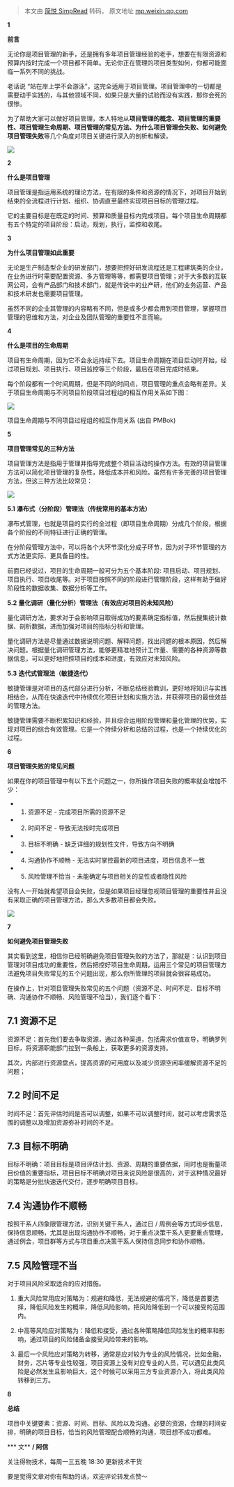 > 本文由 [简悦 SimpRead](http://ksria.com/simpread/) 转码， 原文地址 [mp.weixin.qq.com](https://mp.weixin.qq.com/s/hsP9hdlMHLucCrQnScO-3w)

**1**

****前言****

无论你是项目管理的新手，还是拥有多年项目管理经验的老手，想要在有限资源和预算内按时完成一个项目都不简单。无论你正在管理的项目类型如何，你都可能面临一系列不同的挑战。

老话说 “站在岸上学不会游泳”，这完全适用于项目管理。项目管理中的一切都是需要动手实践的，与其他领域不同，如果只是大量的试验而没有实践，那你会死的很惨。

为了帮助大家可以做好项目管理，本人特地从**项目管理的概念、项目管理的重要性、项目管理生命周期、项目管理的常见方法、为什么项目管理会失败、如何避免项目管理失败**等几个角度对项目关键进行深入的剖析和解读。

![](https://mmbiz.qpic.cn/mmbiz_png/AAQtmjCc74AM5d15wCLuV0dcUMkicaSibOIk4MkiaSnDhU70l62teZBMYKmtVoVIic3SLAicjwWsRF9JqEhibosPA5BA/640?wx_fmt=png)

**2**

****什么是项目管理****

项目管理是指运用系统的理论方法，在有限的条件和资源的情况下，对项目开始到结束的全流程进行计划、组织、协调直至最终实现项目目标的管理过程。

它的主要目标是在既定的时间、预算和质量目标内完成项目。每个项目生命周期都有五个特定的项目阶段：启动，规划，执行，监控和收尾。

**3**

****为什么项目管理如此重要****

无论是生产制造型企业的研发部门，想要把控好研发流程还是工程建筑类的企业，在业务进行时需要配置资源、多方管理等等，都需要项目管理；对于大多数的互联网公司，会有产品部门和技术部门，就是传说中的业产研，他们的业务运营、产品和技术研发也需要项目管理。

虽然不同的企业其管理的内容略有不同，但是或多少都会用到项目管理，掌握项目管理的思维和方法，对企业及团队管理的重要性不言而喻。

**4**

****什么是项目的生命周期****

项目有生命周期，因为它不会永远持续下去。项目生命周期在项目启动时开始，经过项目规划、项目执行、项目监控等三个阶段，最后在项目完成时结束。

每个阶段都有一个时间周期，但是不同的时间点，项目管理的重点会略有差异。关于项目生命周期与不同项目阶段项目过程组的相互作用关系如下图：

![](https://mmbiz.qpic.cn/mmbiz_png/AAQtmjCc74AM5d15wCLuV0dcUMkicaSibORUxrV038eC8ywbrkBIhx8uicYFyCHziayQX1wTG2KNuibyaZFT4SqqoLA/640?wx_fmt=png)

项目生命周期与不同项目过程组的相互作用关系 (出自 PMBok)

**5**

****项目管理常见的三种方法****

项目管理方法是指用于管理并指导完成整个项目活动的操作方法。有效的项目管理方法可以简化项目管理的复杂性，降低成本并和风险。虽然有许多完善的项目管理方法，但这三种方法比较常见：

![](https://mmbiz.qpic.cn/mmbiz_jpg/AAQtmjCc74BqibjhrgjsJ90seMPfYyQyYzrtgdPDD6yaKobqKm69W87WtQVmhiaTPIKFDWxlnicb4eH0iarYgUTNjQ/640?wx_fmt=jpeg)

**5.1** **瀑布式（分阶段）管理法（传统常用的基本方法）**

瀑布式管理，也就是项目的实行的全过程（即项目生命周期）分成几个阶段，根据各个阶段的不同特征进行正确的管理。

在分阶段管理方法中，可以将各个大环节深化分成子环节，因为对子环节管理的方式方法更实际、更具备目的性。

前面已经说过，项目的生命周期一般可分为五个基本阶段: 项目启动、项目规划、项目执行、项目收尾等。对于项目按照不同的阶段进行管理阶段，这样有助于做好阶段性的数据收集、数据分析等工作。

**5.2** **量化调研（量化分析）管理法（有效应对项目的未知风险）**

量化调研方法，要求对于会影响项目取得成功的要素确定指标值，然后搜集统计数据、剖析数据，进而加强对项目的指标分析和管理。

量化调研方法是尽量通过数据说明问题、解释问题，找出问题的根本原因，然后解决问题。根据量化调研管理方法，能够更精准地预计工作量、需要的各种资源等数据信息，可以更好地把控项目的成本和进度，有效应对未知风险。

**5.3** **迭代式管理法（敏捷迭代）**

敏捷管理是对项目的迭代部分进行分析，不断总结经验教训，更好地将知识与实践相结合，从而在快速迭代中持续优化项目计划和实施方法，并获得项目的最佳效益的管理方法。

敏捷管理需要不断积累知识和经验，并且综合运用阶段管理和量化管理的优势，实现对项目的综合有效管理。它是一个持续分析和总结的过程，也是一个持续优化的过程。

**6**

****项目管理失败的常见问题****

如果在你的项目管理中有以下五个问题之一，你所操作项目失败的概率就会增加不少：

*   1. 资源不足 - 完成项目所需的资源不足
    
*   2. 时间不足 - 导致无法按时完成项目
    
*   3. 目标不明确 - 缺乏详细的规划性文件，导致方向不明确
    
*   4. 沟通协作不顺畅 - 无法实时掌控最新的项目进度，项目信息不一致
    
*   5. 风险管理不恰当 - 未能确定与项目相关的显性或者隐性风险
    

没有人一开始就希望项目会失败，但是如果项目经理忽视项目管理的重要性并且没有采取正确的项目管理方法，那么大多数项目都会失败。

![](https://mmbiz.qpic.cn/mmbiz_jpg/AAQtmjCc74BqibjhrgjsJ90seMPfYyQyY4NpRevr91n2sp9yNXt2oeCEEHnx3CucIaz0YFA8NrU9IXgxkFvnYoQ/640?wx_fmt=jpeg)

**7**

****如何避免项目管理失败****

其实看到这里，相信你已经明确避免项目管理失败的方法了，那就是：认识到项目管理对项目成功的重要性，然后把控好项目生命周期，运用三个常见的项目管理方法避免项目失败常见的五个问题出现，那么你所管理的项目就会很容易成功。

在操作上，针对项目管理失败常见的五个问题（资源不足、时间不足、目标不明确、沟通协作不顺畅、风险管理不恰当），我们逐个看下：

**7.1 资源不足**
------------

资源不足：首先我们要去争取资源，通过各种渠道，包括需求价值宣导，明确罗列目标，将资源职能部门拉到一条船上，获取更多的资源支持。

其次，内部进行资源盘点，提高资源的可用度以及减少资源空闲率缓解资源不足的问题；

**7.2 时间不足**
------------

时间不足：首先评估时间是否可以调整，如果不可以调整时间，就可以考虑需求范围的调整以及增加资源弥补时间的不足。

**7.3 目标不明确**
-------------

目标不明确：项目目标是项目评估计划、资源、周期的重要依据，同时也是衡量项目价值的重要指标，项目目标不明确对项目来说风险是很高的，对于这种情况最好的策略是分批快速迭代交付，逐步明确项目目标。

**7.4 沟通协作不顺畅**
---------------

按照干系人四象限管理方法，识别关键干系人，通过日 / 周例会等方式同步信息，保持信息顺畅，尤其是出现沟通协作不顺畅，对于重点决策干系人更要重点管理，通过例会，项目群等方式与项目重点决策干系人保持信息同步和协作顺畅。

**7.5 风险管理不当**
--------------

对于项目风险采取适合的应对措施。

1.  重大风险常用应对策略为：规避和降低，无法规避的情况下，降低是首要选择，降低风险发生的概率，降低风险影响，把风险降低到一个可以接受的范围内。
    
2.  中高等风险应对策略为：降低和接受，通过各种策略降低风险发生的概率和影响，通过项目的风险储备金接受风险带来的影响。
    
3.  最后一个风险应对策略为转移，通常是应对较为专业的风险情况，比如金融，财务，芯片等专业性较强，项目资源上没有对应专业的人员，可以遇见此类风险是必然发生且影响巨大，这个时候可以采用三方专业资源介入，将此类风险转移到三方。
    

**8**

****总结****

项目中关键要素：资源、时间、目标、风险以及沟通。必要的资源，合理的时间安排，明确的项目目标，恰当的风险管理配合顺畅的沟通，项目想不成功都难。

*** 文** **/ 阿信**

关注得物技术，每周一三五晚 18:30 更新技术干货

要是觉得文章对你有帮助的话，欢迎评论转发点赞～